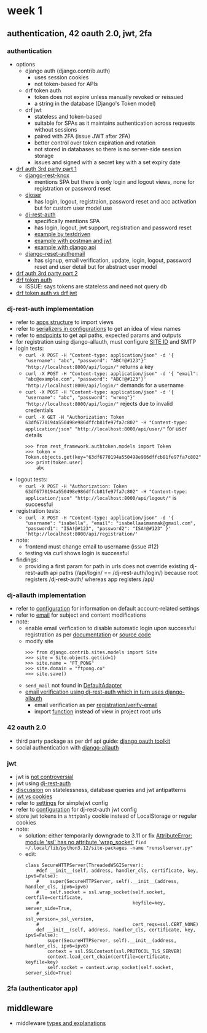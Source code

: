 # week 1
## authentication, 42 oauth 2.0, jwt, 2fa
### authentication
- options
    - django auth (django.contrib.auth)
        - uses session cookies
        - not token-based for APIs
    - drf token auth
        - token does not expire unless manually revoked or reissued
        - a string in the database (Django's Token model)
    - drf jwt
        - stateless and token-based
        - suitable for SPAs as it maintains authentication across requests without sessions
        - paired with 2FA (issue JWT after 2FA)
        - better control over token expiration and rotation
        - not stored in databases so there is no server-side session storage
        - issues and signed with a secret key with a set expiry date
- [drf auth 3rd party part 1](https://www.django-rest-framework.org/api-guide/authentication/#third-party-packages)
    - [django-rest-knox](https://jazzband.github.io/django-rest-knox/)
        - mentions SPA but there is only login and logout views, none for registration or password reset
    - [djoser](https://github.com/sunscrapers/djoser)
        - has login, logout, registraion, password reset and acc activation but for custom user model use
    - [dj-rest-auth](https://github.com/iMerica/dj-rest-auth?tab=readme-ov-file)
        - specifically mentions SPA
        - has login, logout, jwt support, registration and password reset
        - [example by testdriven](https://testdriven.io/blog/django-rest-auth/)
        - [example with postman and jwt](https://medium.com/@michal.drozdze/django-rest-apis-with-jwt-authentication-using-dj-rest-auth-781a536dfb49)
        - [example with django api](https://medium.com/@alashimuyiwa/authentication-with-dj-rest-auth-79a7c92b8365)
    - [django-reset-authemail](https://github.com/celiao/django-rest-authemail)
        - has signup, email verification, update, login, logout, password reset and user detail but for abstract user model
- [drf auth 3rd party part 2](https://testdriven.io/blog/django-rest-auth/)
- [drf token auth](https://medium.com/django-unleashed/token-based-authentication-and-authorization-in-django-rest-framework-user-and-permissions-347c7cc472e9)
    - ISSUE: says tokens are stateless and need not query db
- [drf token auth vs drf jwt](https://stackoverflow.com/a/40495728)

### dj-rest-auth implementation
- refer to [apps structure](https://dj-rest-auth.readthedocs.io/en/latest/introduction.html) to import views
- refer to [serializers in configurations](https://dj-rest-auth.readthedocs.io/en/latest/configuration.html) to get an idea of view names
- refer to [endpoints](https://dj-rest-auth.readthedocs.io/en/latest/api_endpoints.html) to get api paths, expected params and outputs
- for registration using django-allauth, must configure [SITE ID](https://stackoverflow.com/a/48124662) and SMTP
- login tests:
    - `curl -X POST -H "Content-type: application/json" -d '{ "username": "abc", "password": "ABC!@#123"}' "http://localhost:8000/api/login/"` returns a key
    - `curl -X POST -H "Content-type: application/json" -d '{ "email": "abc@example.com", "password": "ABC!@#123"}' "http://localhost:8000/api/login/"` demands for a username
    - `curl -X POST -H "Content-type: application/json" -d '{ "username": "abc", "password": "wrong"}' "http://localhost:8000/api/login/"` rejects due to invalid credentials
    - `curl -X GET -H "Authorization: Token 63df6770194a550498e986dffcb81fe97fa7c802" -H "Content-type: application/json" "http://localhost:8000/api/user/"` for user details
        ```
        >>> from rest_framework.authtoken.models import Token
        >>> token = Token.objects.get(key="63df6770194a550498e986dffcb81fe97fa7c802")
        >>> print(token.user)
            abc
        ```
- logout tests:
    - `curl -X POST -H "Authorization: Token 63df6770194a550498e986dffcb81fe97fa7c802" -H "Content-type: application/json" "http://localhost:8000/api/logout/"` is successful
- registration tests:
    - `curl -X POST -H "Content-type: application/json" -d '{
      "username": "isabella",
      "email": "isabellaaimanmak@gmail.com",
      "password1": "ISA!@#123",
      "password2": "ISA!@#123"
      }' 'http://localhost:8000/api/registration/'`
- note:
    - frontend must change email to username (issue #12)
    - testing via curl shows login is successful
- findings:
    - providing a first param for path in urls does not override existing dj-rest-auth api paths (/api/login/ == /dj-rest-auth/login/) because root registers /dj-rest-auth/ whereas app registers /api/

### dj-allauth implementation
- refer to [configuration](https://docs.allauth.org/en/latest/account/configuration.html) for information on default account-related settings
- refer to [email](https://docs.allauth.org/en/latest/common/email.html) for subject and content modifications
- note:
    - enable email verfication to disable automatic login upon successful registration as per [documentation](https://docs.allauth.org/en/latest/account/signals.html) or [source code](https://github.com/pennersr/django-allauth/blob/main/allauth/account/signals.py#L10)
    - modify site
        ```
        >>> from django.contrib.sites.models import Site
        >>> site = Site.objects.get(id=1)
        >>> site.name = "FT_PONG"
        >>> site.domain = "ftpong.co"
        >>> site.save()
        ```
    - `send_mail` not found in [DefaultAdapter](https://docs.allauth.org/en/latest/account/adapter.html#allauth.account.adapter.DefaultAccountAdapter)
    - [email verification using dj-rest-auth which in turn uses django-allauth](https://medium.com/@michal.drozdze/django-rest-framework-jwt-authentication-sign-up-api-with-email-confirmation-0cfc6054ce8e)
        - email verification as per [registration/verify-email](https://dj-rest-auth.readthedocs.io/en/latest/api_endpoints.html#registration)
        - import [function](https://stackoverflow.com/a/48090640) instead of view in project root urls

### 42 oauth 2.0
- third party package as per drf api guide: [django oauth toolkit](https://django-oauth-toolkit.readthedocs.io/en/latest/)
- social authentication with [django-allauth](https://www.webforefront.com/django/setupdjangosocialauthentication.html)

### jwt
- jwt is [not controversial](https://medium.com/geekculture/jwt-authentication-in-django-part-1-implementing-the-backend-b7c58ab9431b)
- jwt using [dj-rest-auth](https://medium.com/@michal.drozdze/django-rest-apis-with-jwt-authentication-using-dj-rest-auth-781a536dfb49)
- [discussion](https://www.reddit.com/r/django/comments/i72pyf/why_should_i_prefer_jwt_authentication_over_token/) on statelessness, database queries and jwt antipatterns
- [jwt vs cookies](https://stackoverflow.com/q/37582444)
- refer to [settings](https://django-rest-framework-simplejwt.readthedocs.io/en/latest/settings.html) for simplejwt config
- refer to [configuration](https://dj-rest-auth.readthedocs.io/en/latest/configuration.html#configuration) for dj-rest-auth jwt config
- store jwt tokens in a `httpOnly` cookie instead of LocalStorage or regular cookies
- note:
    - solution: either temporarily downgrade to 3.11 or fix [AttributeError: module 'ssl' has no attribute 'wrap_socket'](https://github.com/eventlet/eventlet/issues/795#issuecomment-1806126264) `find ~/.local/lib/python3.12/site-packages -name "runsslserver.py"`
    - edit:
        ```
        class SecureHTTPServer(ThreadedWSGIServer):
            #def __init__(self, address, handler_cls, certificate, key, ipv6=False):
            #    super(SecureHTTPServer, self).__init__(address, handler_cls, ipv6=ipv6)
            #    self.socket = ssl.wrap_socket(self.socket, certfile=certificate,
            #                                  keyfile=key, server_side=True,
            #                                  ssl_version=_ssl_version,
            #                                  cert_reqs=ssl.CERT_NONE)
            def __init__(self, address, handler_cls, certificate, key, ipv6=False):
                super(SecureHTTPServer, self).__init__(address, handler_cls, ipv6=ipv6)
                context = ssl.SSLContext(ssl.PROTOCOL_TLS_SERVER)
                context.load_cert_chain(certfile=certificate, keyfile=key)
                self.socket = context.wrap_socket(self.socket, server_side=True)
        ```


### 2fa (authenticator app)

## middleware
- middleware [types and explanations](https://www.webforefront.com/django/middlewaredjango.html)
